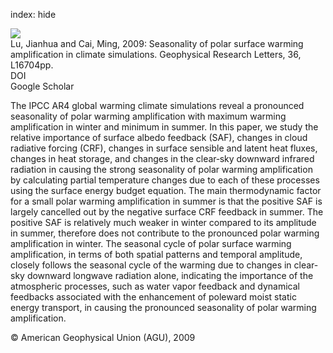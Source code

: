 index: hide

<div class="Citation">
    <div class="Citation-thumb CitationThumb-linked"  data-href="https://doi.org/10.1029/2009gl040133">
      <img src="https://static.claimspace.cloud/climate-study-static/refs/thumbs/5/Lu_and_Cai_2009-thumb.png" />
    </div>

  <div class="Citation-body">
    <div class="Citation-text">Lu, Jianhua and Cai, Ming, 2009: Seasonality of polar surface warming amplification in climate simulations. <span class="Article-journal">Geophysical Research Letters, </span><span class="Article-volume">36, </span>L16704pp.</div>
    <div class="Citation-links">
      <div class="CitationLink" data-href="https://doi.org/10.1029/2009gl040133">
        <div class="CitationLink-icon CitationLink-Doi"></div>
        <div class="CitationLink-text">DOI</div>
      </div>
      <div class="CitationLink" data-href="https://scholar.google.com/scholar?q=10.1029/2009gl040133">
        <div class="CitationLink-icon CitationLink-Scholar"></div>
        <div class="CitationLink-text">Google Scholar</div>
      </div>
    </div>
  </div>
</div>

The IPCC AR4 global warming climate simulations reveal a pronounced seasonality of polar warming amplification with maximum warming amplification in winter and minimum in summer. In this paper, we study the relative importance of surface albedo feedback (SAF), changes in cloud radiative forcing (CRF), changes in surface sensible and latent heat fluxes, changes in heat storage, and changes in the clear‐sky downward infrared radiation in causing the strong seasonality of polar warming amplification by calculating partial temperature changes due to each of these processes using the surface energy budget equation. The main thermodynamic factor for a small polar warming amplification in summer is that the positive SAF is largely cancelled out by the negative surface CRF feedback in summer. The positive SAF is relatively much weaker in winter compared to its amplitude in summer, therefore does not contribute to the pronounced polar warming amplification in winter. The seasonal cycle of polar surface warming amplification, in terms of both spatial patterns and temporal amplitude, closely follows the seasonal cycle of the warming due to changes in clear‐sky downward longwave radiation alone, indicating the importance of the atmospheric processes, such as water vapor feedback and dynamical feedbacks associated with the enhancement of poleward moist static energy transport, in causing the pronounced seasonality of polar warming amplification.

<div class="Citation-copy">
&copy; American Geophysical Union (AGU), 2009
</div>